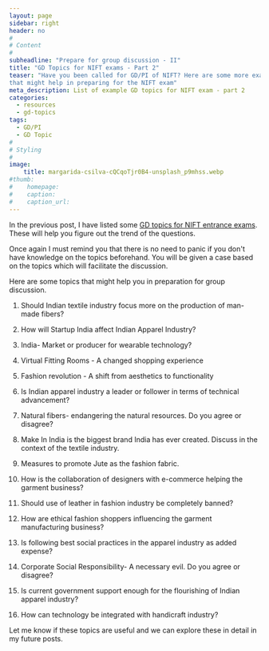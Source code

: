 ```yaml
---
layout: page
sidebar: right
header: no
#
# Content
#
subheadline: "Prepare for group discussion - II"
title: "GD Topics for NIFT exams - Part 2"
teaser: "Have you been called for GD/PI of NIFT? Here are some more example topics
that might help in preparing for the NIFT exam"
meta_description: List of example GD topics for NIFT exam - part 2
categories:
  - resources
  - gd-topics
tags:
  - GD/PI
  - GD Topic
#
# Styling
#
image:
    title: margarida-csilva-cQCqoTjr0B4-unsplash_p9mhss.webp
#thumb:
#    homepage:
#    caption:
#    caption_url:
---
```


In the previous post, I have listed some [GD topics for NIFT entrance
exams](/resources/gd-topics/gd-topics-for-nift-entrance-exams). These will help you figure out the trend of the questions. 

Once again I must remind you that there is no need to panic if you don't have knowledge on
the topics beforehand. You will be given a case based on the topics which will
facilitate the discussion.

Here are some topics that might help you in preparation for group discussion.

1) Should Indian textile industry focus more on the production of
man-made fibers?

2) How will Startup India affect Indian Apparel Industry?

3) India- Market or producer for wearable technology?

4) Virtual Fitting Rooms - A changed shopping experience

5) Fashion revolution - A shift from aesthetics to functionality

6) Is Indian apparel industry a leader or follower in terms of technical
advancement?

7) Natural fibers- endangering the natural resources. Do you agree or disagree?

8) Make In India is the biggest brand India has ever created. Discuss in the
context of the textile industry.

9) Measures to promote Jute as the fashion fabric.

10) How is the collaboration of designers with e-commerce helping the garment
business?

11) Should use of leather in fashion industry be completely banned?

12) How are ethical fashion shoppers influencing the garment manufacturing
business?

13) Is following best social practices in the apparel industry as added
expense?

14) Corporate Social Responsibility- A necessary evil. Do you agree or
disagree?

15) Is current government support enough for the flourishing of Indian apparel
industry?

16) How can technology be integrated with handicraft industry?

Let me know if these topics are useful and we can explore these in detail in my
future posts.

